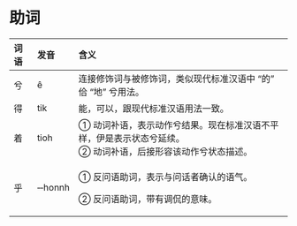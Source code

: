 # 助词

<table>
  <thead>
    <tr>
      <th style="text-align:left">&#x8BCD;&#x8BED;</th>
      <th style="text-align:left">&#x53D1;&#x97F3;</th>
      <th style="text-align:left">&#x542B;&#x4E49;</th>
    </tr>
  </thead>
  <tbody>
    <tr>
      <td style="text-align:left">&#x516E;</td>
      <td style="text-align:left">e&#x302;</td>
      <td style="text-align:left">&#x8FDE;&#x63A5;&#x4FEE;&#x9970;&#x8BCD;&#x4E0E;&#x88AB;&#x4FEE;&#x9970;&#x8BCD;&#xFF0C;&#x7C7B;&#x4F3C;&#x73B0;&#x4EE3;&#x6807;&#x51C6;&#x6C49;&#x8BED;&#x4E2D;
        &#x201C;&#x7684;&#x201D; &#x4F6E; &#x201C;&#x5730;&#x201D; &#x516E;&#x7528;&#x6CD5;&#x3002;</td>
    </tr>
    <tr>
      <td style="text-align:left">&#x5F97;</td>
      <td style="text-align:left">tik</td>
      <td style="text-align:left">&#x80FD;&#xFF0C;&#x53EF;&#x4EE5;&#xFF0C;&#x8DDF;&#x73B0;&#x4EE3;&#x6807;&#x51C6;&#x6C49;&#x8BED;&#x7528;&#x6CD5;&#x4E00;&#x81F4;&#x3002;</td>
    </tr>
    <tr>
      <td style="text-align:left">&#x7740;</td>
      <td style="text-align:left">tioh</td>
      <td style="text-align:left">&#x2460; &#x52A8;&#x8BCD;&#x200B;&#x8865;&#x200B;&#x8BED;&#xFF0C;&#x8868;&#x793A;&#x200B;&#x52A8;&#x4F5C;&#x200B;&#x516E;&#x200B;&#x7ED3;&#x679C;&#x3002;&#x73B0;&#x5728;&#x6807;&#x51C6;&#x6C49;&#x8BED;&#x4E0D;&#x5E73;&#x6837;&#xFF0C;&#x4F0A;&#x662F;&#x8868;&#x793A;&#x72B6;&#x6001;&#x516E;&#x5EF6;&#x7EED;&#x3002;
        <br
        />&#x2461; &#x52A8;&#x8BCD;&#x200B;&#x8865;&#x200B;&#x8BED;&#xFF0C;&#x540E;&#x200B;&#x63A5;&#x200B;&#x5F62;&#x5BB9;&#x200B;&#x8BE5;&#x200B;&#x52A8;&#x4F5C;&#x200B;&#x516E;&#x200B;&#x72B6;&#x6001;&#x200B;&#x63CF;&#x8FF0;&#x3002;</td>
    </tr>
    <tr>
      <td style="text-align:left">&#x4E4E;</td>
      <td style="text-align:left">&#x2011;&#x2011;honnh</td>
      <td style="text-align:left">
        <p>&#x2460; &#x53CD;&#x95EE;&#x200B;&#x8BED;&#x200B;&#x52A9;&#x200B;&#x8BCD;&#xFF0C;&#x8868;&#x793A;&#x200B;&#x4E0E;&#x200B;&#x95EE;&#x8BDD;&#x200B;&#x8005;&#x200B;&#x786E;&#x8BA4;&#x200B;&#x7684;&#x200B;&#x8BED;&#x6C14;&#x3002;</p>
        <p>&#x2461; &#x53CD;&#x95EE;&#x8BED;&#x52A9;&#x8BCD;&#xFF0C;&#x5E26;&#x6709;&#x8C03;&#x4F83;&#x7684;&#x610F;&#x5473;&#x3002;</p>
      </td>
    </tr>
  </tbody>
</table>